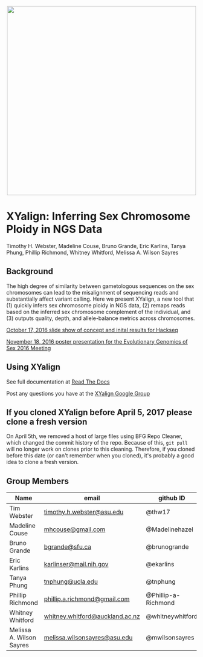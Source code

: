 <p align="center">
  <img src="https://github.com/WilsonSayresLab/XYalign/blob/master/Files/XYlogo.png" width="500"/>
</p>

# XYalign: Inferring Sex Chromosome Ploidy in NGS Data
Timothy H. Webster, Madeline Couse, Bruno Grande, Eric Karlins, Tanya Phung, Phillip Richmond, Whitney Whitford, Melissa A. Wilson Sayres

## Background
The high degree of similarity between gametologous sequences on the sex chromosomes can lead to the misalignment of sequencing reads and substantially affect variant calling. Here we present XYalign, a new tool that (1) quickly infers sex chromosome ploidy in NGS data, (2) remaps reads based on the inferred sex chromosome complement of the individual, and (3) outputs quality, depth, and allele-balance metrics across chromosomes.

[October 17, 2016 slide show of concept and inital results for Hackseq](https://docs.google.com/presentation/d/1OB2d_mu5zC742N_NKfzHjVpUm4BFtm5lUzniLLI--OQ/edit?usp=sharing)

[November 18, 2016 poster presentation for the Evolutionary Genomics of Sex 2016 Meeting](https://figshare.com/articles/XYalign_Inferring_and_Correcting_for_Sex_Chromosome_Ploidy_in_Next-Generation_Sequencing_Data/4292924/1)

## Using XYalign

See full documentation at [Read The Docs](http://xyalign.readthedocs.io/en/latest/index.html)

Post any questions you have at the [XYalign Google Group](https://groups.google.com/forum/#!forum/xyalign)

## If you cloned XYalign before April 5, 2017 please clone a fresh version
On April 5th, we removed a host of large files using BFG Repo Cleaner, which changed
the commit history of the repo.  Because of this, ```git pull``` will no longer work on clones
prior to this cleaning.  Therefore, if you cloned before this date (or can't remember when you
cloned), it's probably a good idea to clone a fresh version.

## Group Members
Name | email | github ID
--- | --- |  ---
Tim Webster | timothy.h.webster@asu.edu | @thw17
Madeline Couse| mhcouse@gmail.com | @Madelinehazel
Bruno Grande | bgrande@sfu.ca | @brunogrande
Eric Karlins | karlinser@mail.nih.gov | @ekarlins
Tanya Phung | tnphung@ucla.edu | @tnphung
Phillip Richmond | phillip.a.richmond@gmail.com | @Phillip-a-Richmond
Whitney Whitford | whitney.whitford@auckland.ac.nz | @whitneywhitford
Melissa A. Wilson Sayres | melissa.wilsonsayres@asu.edu | @mwilsonsayres
